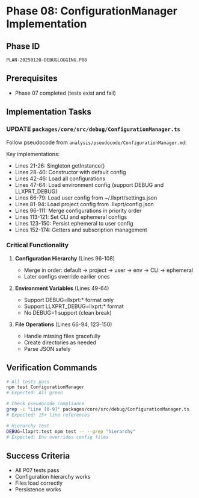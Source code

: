 # Phase 08: ConfigurationManager Implementation

## Phase ID
`PLAN-20250120-DEBUGLOGGING.P08`

## Prerequisites
- Phase 07 completed (tests exist and fail)

## Implementation Tasks

### UPDATE `packages/core/src/debug/ConfigurationManager.ts`

Follow pseudocode from `analysis/pseudocode/ConfigurationManager.md`:

Key implementations:
- Lines 21-26: Singleton getInstance()
- Lines 28-40: Constructor with default config
- Lines 42-46: Load all configurations
- Lines 47-64: Load environment config (support DEBUG and LLXPRT_DEBUG)
- Lines 66-79: Load user config from ~/.llxprt/settings.json
- Lines 81-94: Load project config from .llxprt/config.json
- Lines 96-111: Merge configurations in priority order
- Lines 113-121: Set CLI and ephemeral configs
- Lines 123-150: Persist ephemeral to user config
- Lines 152-174: Getters and subscription management

### Critical Functionality

1. **Configuration Hierarchy** (Lines 96-108)
   - Merge in order: default → project → user → env → CLI → ephemeral
   - Later configs override earlier ones

2. **Environment Variables** (Lines 49-64)
   - Support DEBUG=llxprt:* format only
   - Support LLXPRT_DEBUG=llxprt:* format
   - No DEBUG=1 support (clean break)

3. **File Operations** (Lines 66-94, 123-150)
   - Handle missing files gracefully
   - Create directories as needed
   - Parse JSON safely

## Verification Commands

```bash
# All tests pass
npm test ConfigurationManager
# Expected: All green

# Check pseudocode compliance
grep -c "Line [0-9]" packages/core/src/debug/ConfigurationManager.ts
# Expected: 15+ line references

# Hierarchy test
DEBUG=llxprt:test npm test -- --grep "hierarchy"
# Expected: Env overrides config files
```

## Success Criteria
- All P07 tests pass
- Configuration hierarchy works
- Files load correctly
- Persistence works